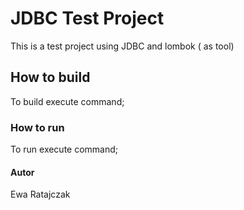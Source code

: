 # JDBC Test Project
This is a test project using JDBC and lombok ( as tool)

## How to build
To build execute command;

### How to run
To run execute command;

#### Autor
Ewa Ratajczak